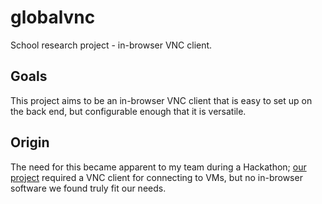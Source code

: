 globalvnc
=========

School research project - in-browser VNC client.

Goals
-----

This project aims to be an in-browser VNC client that is
easy to set up on the back end, but configurable enough
that it is versatile.

Origin
------

The need for this became apparent to my team during a
Hackathon; [our project](http://github.com/jholtom/webvirt)
required a VNC client for connecting to VMs, but no
in-browser software we found truly fit our needs.
